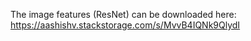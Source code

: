 The image features (ResNet) can be downloaded here: https://aashishv.stackstorage.com/s/MvvB4IQNk9QlydI
